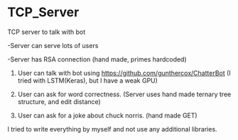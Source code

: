 # TCP_Server
TCP server to talk with bot

-Server can serve lots of users

-Server has RSA connection (hand made, primes hardcoded)

1. User can talk with bot using https://github.com/gunthercox/ChatterBot (I tried with LSTM(Keras), but I have a weak GPU)

2. User can ask for word correctness. (Server uses hand made ternary tree structure, and edit distance) 

3. User can ask for a joke about chuck norris. (hand made GET)

I tried to write everything by myself and not use any additional libraries.
